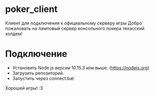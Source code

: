 # poker_client
Клиент для подключения к официальному серверу игры
Добро пожаловать на ламповый сервер консольного покера техасский холдем!
# Подключение
- Установить Node.js версии 10.15.3 или выше. (https://nodejs.org)
- Загрузить репозиторий.
- Запустить через connect.bat

Хорошей игры! :3
